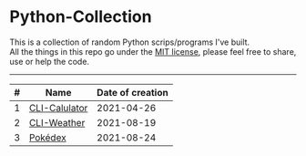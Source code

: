 # Python-Collection
This is a collection of random Python scrips/programs I've built.  
All the things in this repo go under the [MIT license](https://github.com/PaneradFisk/Python-Collection/blob/main/LICENSE), please feel free to share, use or help the code.
* * *
| # | Name | Date of creation |
|-|-|-|
| 1 |[CLI-Calulator](https://github.com/PaneradFisk/python-collection/blob/main/calculator/cli-calc.py)| 2021-04-26 |
| 2 |[CLI-Weather](https://github.com/PaneradFisk/python-collection/blob/main/weather/weather.py)| 2021-08-19 |
| 3 |[Pokédex](https://github.com/PaneradFisk/python-collection/blob/main/pokedex/pokedex.py)| 2021-08-24 |
